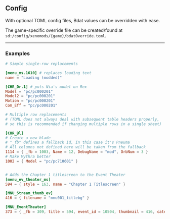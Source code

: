 ## Config

With optional TOML config files, Bdat values can be overridden with ease.

The game-specific override file can be created/found at `sd:/config/xenomods/{game}/bdatOverride.toml`.

---

### Examples

```toml
# Simple single-row replacements

[menu_ms.1610] # replaces loading text
name = "Loading (modded)"

[CHR_Dr.1] # puts Nia's model on Rex
Model = "pc/pc000201"
Model2 = "pc/pc000201"
Motion = "pc/pc000201"
Com_Eff = "pc/pc000201"
```

```toml
# Multiple row replacements
# (TOML does not always deal with subsequent table headers properly,
# so this is recommended if changing multiple rows in a single sheet)

[CHR_Bl]
# Create a new blade
# "_fb" defines a fallback id, in this case it's Pneuma
# All columns not defined here will be taken from the fallback
1114 = { _fb = 1003, Name = 12, DebugName = "mod", OrbNum = 3 }
# Make Mythra better
1002 = { Model = "pc/pc710601" }


# Adds the Chapter 1 titlescreen to the Event Theater
[menu_ev_theater_ms]
594 = { style = 163, name = "Chapter 1 Titlescreen" }

[MNU_Stream_thumb_ev]
416 = { filename = "mnu001_titlebg" }

[MNU_EventTheater]
373 = { _fb = 309, title = 594, event_id = 10504, thumbnail = 416, category = 1, chapter = 1, flag_index = 1 }
```